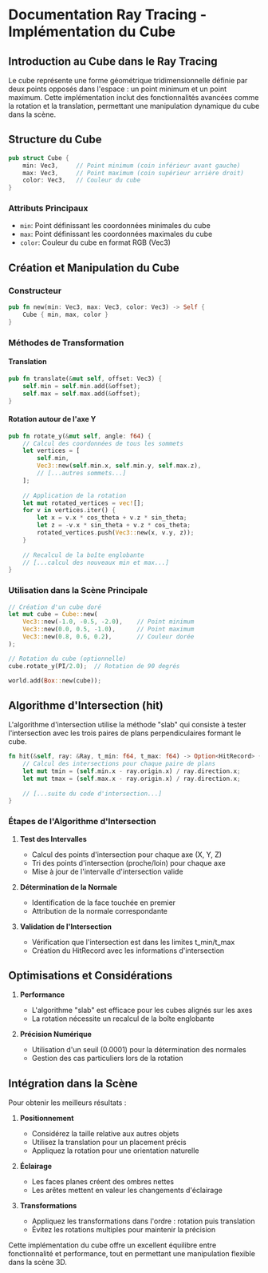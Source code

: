 # Documentation Ray Tracing - Implémentation du Cube

## Introduction au Cube dans le Ray Tracing

Le cube représente une forme géométrique tridimensionnelle définie par deux points opposés dans l'espace : un point minimum et un point maximum. Cette implémentation inclut des fonctionnalités avancées comme la rotation et la translation, permettant une manipulation dynamique du cube dans la scène.

## Structure du Cube

```rust
pub struct Cube {
    min: Vec3,     // Point minimum (coin inférieur avant gauche)
    max: Vec3,     // Point maximum (coin supérieur arrière droit)
    color: Vec3,   // Couleur du cube
}
```

### Attributs Principaux
- `min`: Point définissant les coordonnées minimales du cube
- `max`: Point définissant les coordonnées maximales du cube
- `color`: Couleur du cube en format RGB (Vec3)

## Création et Manipulation du Cube

### Constructeur
```rust
pub fn new(min: Vec3, max: Vec3, color: Vec3) -> Self {
    Cube { min, max, color }
}
```

### Méthodes de Transformation

#### Translation
```rust
pub fn translate(&mut self, offset: Vec3) {
    self.min = self.min.add(&offset);
    self.max = self.max.add(&offset);
}
```

#### Rotation autour de l'axe Y
```rust
pub fn rotate_y(&mut self, angle: f64) {
    // Calcul des coordonnées de tous les sommets
    let vertices = [
        self.min,
        Vec3::new(self.min.x, self.min.y, self.max.z),
        // [...autres sommets...]
    ];
    
    // Application de la rotation
    let mut rotated_vertices = vec![];
    for v in vertices.iter() {
        let x = v.x * cos_theta + v.z * sin_theta;
        let z = -v.x * sin_theta + v.z * cos_theta;
        rotated_vertices.push(Vec3::new(x, v.y, z));
    }
    
    // Recalcul de la boîte englobante
    // [...calcul des nouveaux min et max...]
}
```

### Utilisation dans la Scène Principale
```rust
// Création d'un cube doré
let mut cube = Cube::new(
    Vec3::new(-1.0, -0.5, -2.0),    // Point minimum
    Vec3::new(0.0, 0.5, -1.0),      // Point maximum
    Vec3::new(0.8, 0.6, 0.2),       // Couleur dorée
);

// Rotation du cube (optionnelle)
cube.rotate_y(PI/2.0);  // Rotation de 90 degrés

world.add(Box::new(cube));
```

## Algorithme d'Intersection (hit)

L'algorithme d'intersection utilise la méthode "slab" qui consiste à tester l'intersection avec les trois paires de plans perpendiculaires formant le cube.

```rust
fn hit(&self, ray: &Ray, t_min: f64, t_max: f64) -> Option<HitRecord> {
    // Calcul des intersections pour chaque paire de plans
    let mut tmin = (self.min.x - ray.origin.x) / ray.direction.x;
    let mut tmax = (self.max.x - ray.origin.x) / ray.direction.x;
    
    // [...suite du code d'intersection...]
}
```

### Étapes de l'Algorithme d'Intersection

1. **Test des Intervalles**
   - Calcul des points d'intersection pour chaque axe (X, Y, Z)
   - Tri des points d'intersection (proche/loin) pour chaque axe
   - Mise à jour de l'intervalle d'intersection valide

2. **Détermination de la Normale**
   - Identification de la face touchée en premier
   - Attribution de la normale correspondante

3. **Validation de l'Intersection**
   - Vérification que l'intersection est dans les limites t_min/t_max
   - Création du HitRecord avec les informations d'intersection

## Optimisations et Considérations

1. **Performance**
   - L'algorithme "slab" est efficace pour les cubes alignés sur les axes
   - La rotation nécessite un recalcul de la boîte englobante

2. **Précision Numérique**
   - Utilisation d'un seuil (0.0001) pour la détermination des normales
   - Gestion des cas particuliers lors de la rotation

## Intégration dans la Scène

Pour obtenir les meilleurs résultats :

1. **Positionnement**
   - Considérez la taille relative aux autres objets
   - Utilisez la translation pour un placement précis
   - Appliquez la rotation pour une orientation naturelle

2. **Éclairage**
   - Les faces planes créent des ombres nettes
   - Les arêtes mettent en valeur les changements d'éclairage

3. **Transformations**
   - Appliquez les transformations dans l'ordre : rotation puis translation
   - Évitez les rotations multiples pour maintenir la précision

Cette implémentation du cube offre un excellent équilibre entre fonctionnalité et performance, tout en permettant une manipulation flexible dans la scène 3D.